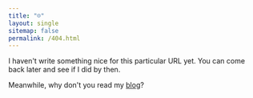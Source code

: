 ```yaml
---
title: "☹️"
layout: single 
sitemap: false
permalink: /404.html
---
```


I haven't write something nice for this particular URL yet. You can come back later and see if I did by then.

Meanwhile, why don't you read my [blog](/writings)?